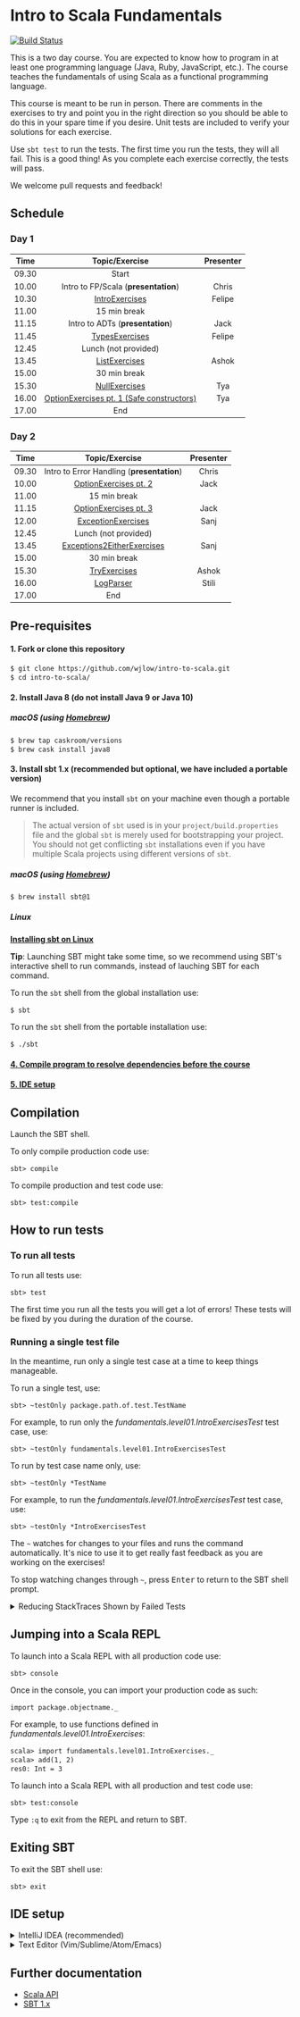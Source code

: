 # Intro to Scala Fundamentals

[![Build Status](https://travis-ci.org/wjlow/intro-to-scala.svg?branch=master)](https://travis-ci.org/wjlow/intro-to-scala)

This is a two day course. You are expected to know how to program in at least one programming language (Java, Ruby, JavaScript, etc.). The course teaches the fundamentals of using Scala as a functional programming language.

This course is meant to be run in person. There are comments in the exercises to try and point you in the right direction so you should be able to do this in your spare time if you desire. Unit tests are included to verify your solutions for each exercise.

Use `sbt test` to run the tests. The first time you run the tests, they will all fail. This is a good thing! As you complete each exercise correctly, the tests will pass.

We welcome pull requests and feedback!

## Schedule

### Day 1

| Time | Topic/Exercise | Presenter |
| :---: | :---: | :---: |
| 09.30 | Start | |
| 10.00 | Intro to FP/Scala (__presentation__) | Chris |
| 10.30 | [IntroExercises](src/main/scala/fundamentals/level01/IntroExercises.scala) | Felipe |
| 11.00 | 15 min break | |
| 11.15 | Intro to ADTs (__presentation__) | Jack |
| 11.45 | [TypesExercises](src/main/scala/fundamentals/level02/TypesExercises.scala) | Felipe |
| 12.45 | Lunch (not provided) | |
| 13.45 | [ListExercises](src/main/scala/fundamentals/level02/ListExercises.scala) | Ashok |
| 15.00 | 30 min break | |
| 15.30 | [NullExercises](src/main/scala/fundamentals/level03/NullExercises.scala) | Tya |
| 16.00 | [OptionExercises pt. 1 (Safe constructors)](src/main/scala/fundamentals/level03/OptionExercises1.scala) | Tya |
| 17.00 | End | |

### Day 2

| Time | Topic/Exercise | Presenter |
| :---: | :---: | :---: |
| 09.30 | Intro to Error Handling (__presentation__) | Chris |
| 10.00 | [OptionExercises pt. 2](src/main/scala/fundamentals/level03/OptionExercises2.scala) | Jack |
| 11.00 | 15 min break | |
| 11.15 | [OptionExercises pt. 3](src/main/scala/fundamentals/level03/OptionExercises3.scala) | Jack |
| 12.00 | [ExceptionExercises](src/main/scala/fundamentals/level03/ExceptionExercises.scala) | Sanj |
| 12.45 | Lunch (not provided) | |
| 13.45 | [Exceptions2EitherExercises](src/main/scala/fundamentals/level03/Exceptions2EitherExercises.scala) | Sanj |
| 15.00 | 30 min break | |
| 15.30 | [TryExercises](src/main/scala/fundamentals/level03/TryExercises.scala) | Ashok |
| 16.00 | [LogParser](src/main/scala/fundamentals/level04/LogParser.scala) | Stili |
| 17.00 | End | |

## Pre-requisites

#### 1. Fork or clone this repository

```
$ git clone https://github.com/wjlow/intro-to-scala.git
$ cd intro-to-scala/
```

#### 2. Install Java 8 (do not install Java 9 or Java 10)

##### macOS (using [Homebrew](https://brew.sh))

```
$ brew tap caskroom/versions
$ brew cask install java8
```

#### 3. Install sbt 1.x (recommended but optional, we have included a portable version)

We recommend that you install `sbt` on your machine even though a portable runner is included.

> The actual version of `sbt` used is in your `project/build.properties` file and the global `sbt` is merely used for bootstrapping your project. You should not get conflicting `sbt` installations even if you have multiple Scala projects using different versions of `sbt`.

##### macOS (using [Homebrew](https://brew.sh))

```
$ brew install sbt@1
```

##### Linux
**[Installing sbt on Linux](https://www.scala-sbt.org/1.0/docs/Installing-sbt-on-Linux.html)**

__Tip__: Launching SBT might take some time, so we recommend using SBT's interactive shell to run commands, instead of lauching SBT for each command.

To run the `sbt` shell from the global installation use:

```
$ sbt
```

To run the `sbt` shell from the portable installation use:

```
$ ./sbt
```

#### [4. Compile program to resolve dependencies before the course](#compilation)

#### [5. IDE setup](#ide-setup)

## Compilation

Launch the SBT shell.

To only compile production code use:

```
sbt> compile
```

To compile production and test code use:

```
sbt> test:compile
```

## How to run tests

### To run all tests

To run all tests use:

```
sbt> test
```

The first time you run all the tests you will get a lot of errors! These tests will be fixed by you during the duration of the course.

### Running a single test file

In the meantime, run only a single test case at a time to keep things manageable.

To run a single test, use:

```
sbt> ~testOnly package.path.of.test.TestName
```

For example, to run only the _fundamentals.level01.IntroExercisesTest_ test case, use:

```
sbt> ~testOnly fundamentals.level01.IntroExercisesTest
```

To run by test case name only, use:

```
sbt> ~testOnly *TestName
```

For example, to run the _fundamentals.level01.IntroExercisesTest_ test case, use:

```
sbt> ~testOnly *IntroExercisesTest
```

The `~` watches for changes to your files and runs the command automatically. It's nice to use it to get really fast feedback as you are working on the exercises!

To stop watching changes through `~`, press <kbd>Enter</kbd> to return to the SBT shell prompt.

<details><summary>Reducing StackTraces Shown by Failed Tests</summary>

<p>
<p>
The first time you run a test case you will be greeted by a long list of StackTraces:

![default scalatest reporter](scalatest-reporter.png)

If you want to see a simplified view use the *SimpleReporter* with:

```
testOnly *TestName -- -C fundamentals.SimpleReporter
```

![simple scalatest reporter](scalatest-simple-reporter.png)

</p></p>
</details>

## Jumping into a Scala REPL

To launch into a Scala REPL with all production code use:

```
sbt> console
```

Once in the console, you can import your production code as such:

```
import package.objectname._
```

For example, to use functions defined in _fundamentals.level01.IntroExercises_:

```
scala> import fundamentals.level01.IntroExercises._
scala> add(1, 2)
res0: Int = 3
```

To launch into a Scala REPL with all production and test code use:

```
sbt> test:console
```

Type `:q` to exit from the REPL and return to SBT.

## Exiting SBT

To exit the SBT shell use:

```
sbt> exit
```

## IDE setup

<details><summary>IntelliJ IDEA (recommended)</summary>

![intellij](intellij.png)

<p>

1. [Download IntelliJ (free Community edition is fine)](https://www.jetbrains.com/idea/download/#section=mac)

2. Install and open IntelliJ

3. If running IntelliJ for the very first time, it might ask you what plugin you want to install. Select _Scala_, otherwise install manually: _Configure -> Plugins -> Browse Repositories -> Scala_

4. Restart IntelliJ to activate the plugin

5. Open IntelliJ and open this project: _Open -> Select directory where project is in_

6. IntelliJ will detect this as an SBT project. Select `Import SBT Project` when prompted

7. In the pop-up, choose _SDK -> JDK -> Java 1.8_ (this step might be confusing, feel free to reach out)

8. Wait for IntelliJ to refresh the project and download dependencies (this might take a while)

9. Compile project with <kbd>Cmd</kbd> + <kbd>F9</kbd>. If you get no errors, IntelliJ setup is all done!

Tips:

* You can run individual tests by right-clicking and then selecting _Run ...ExercisesTest_ ([or just use SBT](#how-to-run-tests))

* Use <kbd>Cmd</kbd> + <kbd>P</kbd> inside the argument of a function to see what type the argument needs to be.

* Use <kbd>Ctrl</kbd> + <kbd>Shift</kbd> + <kbd>P</kbd> to find out the type of a highlighted expression.

</p></details>

<details><summary>Text Editor (Vim/Sublime/Atom/Emacs)</summary>

![text editor](sublime.png)

<p>

1. Open the current directory in an editor of your choice.

2. Open the SBT shell in a terminal window.

3. Compiling - [See SBT instructions on how to compile code](#compilation).

4. Running Tests - [See SBT instructions on how to run tests](#how-to-run-tests).

5. Looking up Scala API - You can also search through the [Scala APIs](https://www.scala-lang.org/api/current/) to find any necessary methods or use a documentation browser like [Dash](https://kapeli.com/dash).

6. To explore the Scala API or any of the exercises use the Scala REPL - [See SBT instructions on how to jump into the REPL](#jumping-into-a-scala-repl).

![scala api browser](scala-api.png)

</p></details>

## Further documentation

- [Scala API](https://www.scala-lang.org/api/current/)
- [SBT 1.x](https://www.scala-sbt.org/1.x/docs/index.html)
